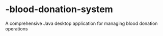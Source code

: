 # -blood-donation-system
A comprehensive Java desktop application for managing blood donation operations
